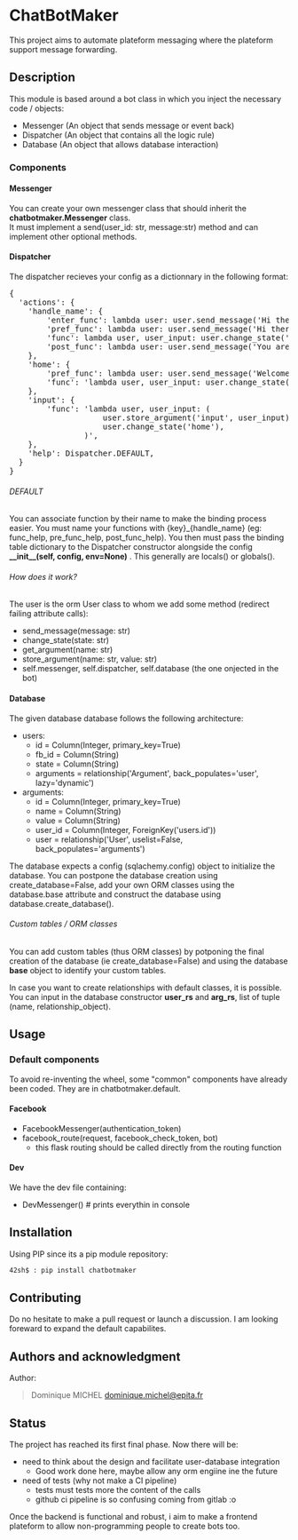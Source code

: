 # ChatBotMaker

This project aims to automate plateform messaging where the plateform support
message forwarding.

## Description

This module is based around a bot class in which you inject the necessary code
/ objects:
- Messenger (An object that sends message or event back)
- Dispatcher (An object that contains all the logic rule)
- Database (An object that allows database interaction)

### Components

#### Messenger

You can create your own messenger class that should inherit the
**chatbotmaker.Messenger** class.  
It must implement a send(user\_id: str, message:str)
method and can implement other optional methods.

#### Dispatcher

The dispatcher recieves your config as a dictionnary in the following format:

<pre>
{  
  'actions': {  
    'handle_name': {  
        'enter_func': lambda user: user.send_message('Hi there every time'),  
        'pref_func': lambda user: user.send_message('Hi there'),  
        'func': lambda user, user_input: user.change_state('home'),  
        'post_func': lambda user: user.send_message('You are redirected'),  
    },  
    'home': {  
        'pref_func': lambda user: user.send_message('Welcome back!'),  
        'func': 'lambda user, user_input: user.change_state(user_input)',  
    },  
    'input': {  
        'func': 'lambda user, user_input: (  
                    user.store_argument('input', user_input),  
                    user.change_state('home'),  
                )',  
    },  
    'help': Dispatcher.DEFAULT,
  }  
}
</pre>

###### DEFAULT

You can associate function by their name to make the binding process easier.
You must name your functions with {key}\_{handle\_name} (eg: func\_help,
pre\_func\_help, post\_func\_help). You then must pass the binding table
dictionary to the Dispatcher constructor alongside the config
**\_\_init\_\_(self, config, env=None)** . This generally are locals() or
globals().

###### How does it work?

The user is the orm User class to whom we add some method (redirect failing
attribute calls):
- send\_message(message: str)
- change\_state(state: str)
- get\_argument(name: str)
- store\_argument(name: str, value: str)
- self.messenger, self.dispatcher, self.database (the one onjected in the bot)


#### Database

The given database database follows the following architecture:
- users:
  - id = Column(Integer, primary\_key=True)
  - fb\_id = Column(String)
  - state = Column(String)
  - arguments = relationship('Argument', back\_populates='user', lazy='dynamic')
- arguments:
  - id = Column(Integer, primary\_key=True)
  - name = Column(String)
  - value = Column(String)
  - user\_id = Column(Integer, ForeignKey('users.id'))
  - user = relationship('User', uselist=False, back\_populates='arguments')

The database expects a config (sqlachemy.config) object to initialize the
database. You can postpone the database creation using create\_database=False,
add your own ORM classes using the database.base attribute and construct the
database using database.create_database().

###### Custom tables / ORM classes

You can add custom tables (thus ORM classes) by potponing the final creation of
the database (ie create_database=False) and using the database **base** object
to identify your custom tables.

In case you want to create relationships with default classes, it is possible.
You can input in the database constructor **user_rs** and **arg_rs**, list of
tuple (name, relationship_object).


## Usage

### Default components
To avoid re-inventing the wheel, some "common" components have already been
coded. They are in chatbotmaker.default.

#### Facebook
- FacebookMessenger(authentication\_token)
- facebook\_route(request, facebook\_check\_token, bot)
  - this flask routing should be called directly from the routing function

#### Dev

We have the dev file containing:
- DevMessenger()  # prints everythin in console

## Installation

Using PIP since its a pip module repository:
``` bash
42sh$ : pip install chatbotmaker
```

## Contributing

Do no hesitate to make a pull request or launch a discussion. I am looking
foreward to expand the default capabilites.

## Authors and acknowledgment

Author:
> Dominique MICHEL <dominique.michel@epita.fr>

## Status

The project has reached its first final phase. Now there will be:
- need to think about the design and facilitate user-database integration
  - Good work done here, maybe allow any orm engiine ine the future
- need of tests (why not make a CI pipeline)
  - tests must tests more the content of the calls
  - github ci pipeline is so confusing coming from gitlab :o

Once the backend is functional and robust, i aim to make a frontend plateform
to allow non-programming people to create bots too.
